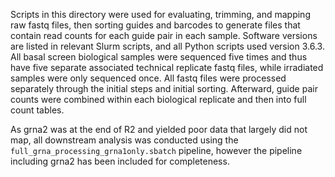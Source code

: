 Scripts in this directory were used for evaluating, trimming, and mapping raw fastq files, then sorting guides and barcodes to generate files that contain read counts for each guide pair in each sample. Software versions are listed in relevant Slurm scripts, and all Python scripts used version 3.6.3. All basal screen biological samples were sequenced five times and thus have five separate associated technical replicate fastq files, while irradiated samples were only sequenced once. All fastq files were processed separately through the initial steps and initial sorting. Afterward, guide pair counts were combined within each biological replicate and then into full count tables.

As grna2 was at the end of R2 and yielded poor data that largely did not map, all downstream analysis was conducted using the `full_grna_processing_grna1only.sbatch` pipeline, however the pipeline including grna2 has been included for completeness.
